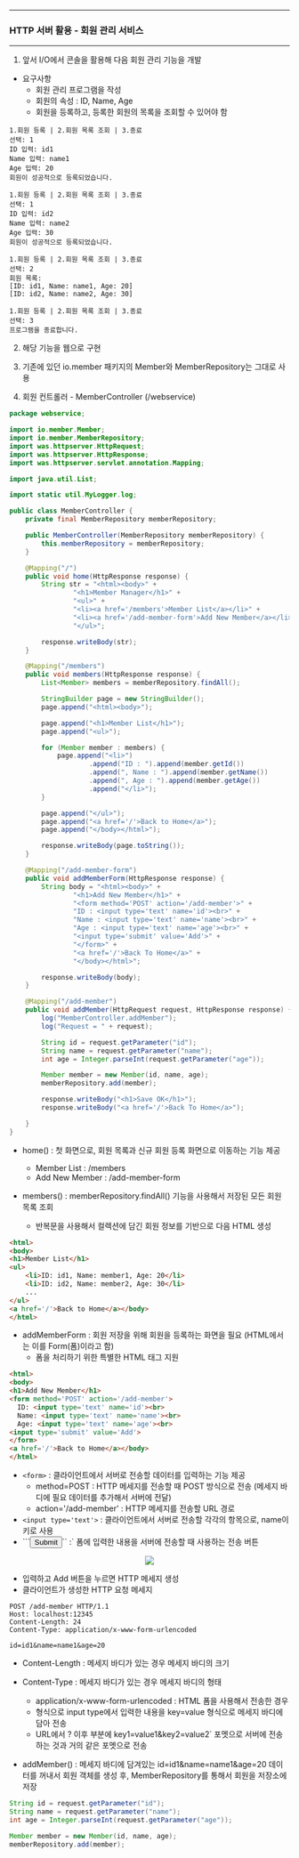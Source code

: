 -----
### HTTP 서버 활용 - 회원 관리 서비스
-----
1. 앞서 I/O에서 콘솔을 활용해 다음 회원 관리 기능을 개발
  - 요구사항
    + 회원 관리 프로그램을 작성
    + 회원의 속성 : ID, Name, Age
    + 회원을 등록하고, 등록한 회원의 목록을 조회할 수 있어야 함
```
1.회원 등록 | 2.회원 목록 조회 | 3.종료
선택: 1
ID 입력: id1
Name 입력: name1
Age 입력: 20
회원이 성공적으로 등록되었습니다.

1.회원 등록 | 2.회원 목록 조회 | 3.종료
선택: 1
ID 입력: id2
Name 입력: name2
Age 입력: 30
회원이 성공적으로 등록되었습니다.

1.회원 등록 | 2.회원 목록 조회 | 3.종료
선택: 2
회원 목록:
[ID: id1, Name: name1, Age: 20]
[ID: id2, Name: name2, Age: 30]

1.회원 등록 | 2.회원 목록 조회 | 3.종료
선택: 3
프로그램을 종료합니다.
```

2. 해당 기능을 웹으로 구현
3. 기존에 있던 io.member 패키지의 Member와 MemberRepository는 그대로 사용

4. 회원 컨트롤러 - MemberController (/webservice)
```java
package webservice;

import io.member.Member;
import io.member.MemberRepository;
import was.httpserver.HttpRequest;
import was.httpserver.HttpResponse;
import was.httpserver.servlet.annotation.Mapping;

import java.util.List;

import static util.MyLogger.log;

public class MemberController {
    private final MemberRepository memberRepository;

    public MemberController(MemberRepository memberRepository) {
        this.memberRepository = memberRepository;
    }

    @Mapping("/")
    public void home(HttpResponse response) {
        String str = "<html><body>" +
                "<h1>Member Manager</h1>" +
                "<ul>" +
                "<li><a href='/members'>Member List</a></li>" +
                "<li><a href='/add-member-form'>Add New Member</a></li>" +
                "</ul>";

        response.writeBody(str);
    }

    @Mapping("/members")
    public void members(HttpResponse response) {
        List<Member> members = memberRepository.findAll();

        StringBuilder page = new StringBuilder();
        page.append("<html><body>");

        page.append("<h1>Member List</h1>");
        page.append("<ul>");

        for (Member member : members) {
            page.append("<li>")
                    .append("ID : ").append(member.getId())
                    .append(", Name : ").append(member.getName())
                    .append(", Age : ").append(member.getAge())
                    .append("</li>");
        }

        page.append("</ul>");
        page.append("<a href='/'>Back to Home</a>");
        page.append("</body></html>");

        response.writeBody(page.toString());
    }

    @Mapping("/add-member-form")
    public void addMemberForm(HttpResponse response) {
        String body = "<html><body>" +
                "<h1>Add New Member</h1>" +
                "<form method='POST' action='/add-member'>" +
                "ID : <input type='text' name='id'><br>" +
                "Name : <input type='text' name='name'><br>" +
                "Age : <input type='text' name='age'><br>" +
                "<input type='submit' value='Add'>" +
                "</form>" +
                "<a href='/'>Back To Home</a>" +
                "</body></html>";

        response.writeBody(body);
    }

    @Mapping("/add-member")
    public void addMember(HttpRequest request, HttpResponse response) {
        log("MemberController.addMember");
        log("Request = " + request);

        String id = request.getParameter("id");
        String name = request.getParameter("name");
        int age = Integer.parseInt(request.getParameter("age"));

        Member member = new Member(id, name, age);
        memberRepository.add(member);

        response.writeBody("<h1>Save OK</h1>");
        response.writeBody("<a href='/'>Back To Home</a>");

    }
}
```
  - home() : 첫 화면으로, 회원 목록과 신규 회원 등록 화면으로 이동하는 기능 제공
    + Member List : /members
    + Add New Member : /add-member-form

  - members() : memberRepository.findAll() 기능을 사용해서 저장된 모든 회원 목록 조회
    + 반복문을 사용해서 컬렉션에 담긴 회원 정보를 기반으로 다음 HTML 생성
```html
<html>
<body>
<h1>Member List</h1>
<ul>
    <li>ID: id1, Name: member1, Age: 20</li>
    <li>ID: id2, Name: member2, Age: 30</li>
    ...
</ul>
<a href='/'>Back to Home</a></body>
</html>
```

  - addMemberForm : 회원 저장을 위해 회원을 등록하는 화면을 필요 (HTML에서는 이를 Form(폼)이라고 함)
    + 폼을 처리하기 위한 특별한 HTML 태그 지원
```html
<html>
<body>
<h1>Add New Member</h1>
<form method='POST' action='/add-member'>
  ID: <input type='text' name='id'><br>
  Name: <input type='text' name='name'><br>
  Age: <input type='text' name='age'><br>
<input type='submit' value='Add'>
</form>
<a href='/'>Back to Home</a></body>
</html>
```
  + ```<form>``` : 클라이언트에서 서버로 전송할 데이터를 입력하는 기능 제공
    * method=POST : HTTP 메세지를 전송할 때 POST 방식으로 전송 (메세지 바디에 필요 데이터를 추가해서 서버에 전달)
    * action='/add-member' : HTTP 메세지를 전송할 URL 경로
  + ```<input type='text'>``` : 클라이언트에서 서버로 전송할 각각의 항목으로, name이 키로 사용
  + ```<input type='submit'>`` :` 폼에 입력한 내용을 서버에 전송할 때 사용하는 전송 버튼

<div align="center">
<img src="https://github.com/user-attachments/assets/d5900d7f-395c-449d-a478-9d21f1ff40e8">
</div>

  - 입력하고 Add 버튼을 누르면 HTTP 메세지 생성
  - 클라이언트가 생성한 HTTP 요청 메세지
```
POST /add-member HTTP/1.1
Host: localhost:12345
Content-Length: 24
Content-Type: application/x-www-form-urlencoded

id=id1&name=name1&age=20
```
  - Content-Length : 메세지 바디가 있는 경우 메세지 바디의 크기
  - Content-Type : 메세지 바디가 있는 경우 메세지 바디의 형태
    + application/x-www-form-urlencoded : HTML 폼을 사용해서 전송한 경우
    + 형식으로 input type에서 입력한 내용을 key=value 형식으로 메세지 바디에 담아 전송
    + URL에서 ? 이후 부분에 key1=value1&key2=value2` 포멧으로 서버에 전송하는 것과 거의 같은 포멧으로 전송
    
  - addMember() : 메세지 바디에 담겨있는 id=id1&name=name1&age=20 데이터를 꺼내서 회원 객체를 생성 후, MemberRepository를 통해서 회원을 저장소에 저장
```java
String id = request.getParameter("id");
String name = request.getParameter("name");
int age = Integer.parseInt(request.getParameter("age"));

Member member = new Member(id, name, age);
memberRepository.add(member);
```


